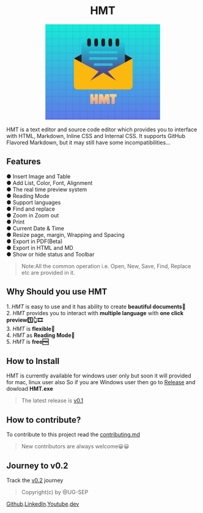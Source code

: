 <h1 align="center">HMT</h1>
<p align="center"><img width="300" height="250" src="Images/HMT.jpg" /></p>
HMT is a text editor and source code editor which provides you to interface with HTML, Markdown, Inline CSS and Internal CSS. It supports GitHub Flavored Markdown, but it may still have some incompatibilities...
<h2>Features</h2>

●	Insert Image and Table</br>
●	Add List, Color, Font, Alignment</br>
●	The real time preview system</br>
●	Reading Mode</br>
●	Support languages</br>
●	Find and replace</br>
●	Zoom in Zoom out</br>
●	Print</br>
●	Current Date & Time</br>
●	Resize page, margin, Wrapping and Spacing</br>
●	Export in PDF(Beta)</br>
●	Export in HTML and MD</br>
●	Show or hide status and Toolbar</br>

> Note:All the common operation i.e. Open, New, Save, Find, Replace etc are provided in it.
<h2>Why Should you use HMT</h2>
1.	<i>HMT</i> is easy to use and it has ability to create <strong>beautiful documents📄</strong></br>
2.	<i>HMT</i> provides you to interact with <strong>multiple language</strong> with <strong>one click preview1️⃣👆🎞</strong></br>
3.	<i>HMT</i> is <strong>flexible🐍</strong></br>
4.	<i>HMT</i> as <strong>Reading Mode📖</strong></br>
5.	<i>HMT</i> is <strong>free🆓</strong></br>

<h2>How to Install</h2>

HMT is currently available for windows user only but soon it will provided for mac, linux user also
So if you are Windows user then go to [Release](https://github.com/UG-SEP/HMT/releases/tag/v0.1) and dowload **HMT.exe**
> The latest release is [v0.1](https://github.com/UG-SEP/HMT/releases/tag/v0.1)

<h2>How to contribute?</h2>

To contribute to this project read the [contributing.md](https://github.com/UG-SEP/HMT/blob/main/CONTRIBUTING.md)
> New contributors are always welcome😀😀

<h2>Journey to v0.2</h2>

Track the [v0.2](https://github.com/UG-SEP/HMT/projects/1) journey 

> Copyright(c) by @UG-SEP



[Github](https://github.com/UG-SEP).[LinkedIn](https://www.linkedin.com/in/ujjwal-gupta-ug-233543202/).[Youtube](https://www.youtube.com/channel/UChdmj1kcZiXXsmEKz7dVnWQ).[dev](https://dev.to/ugsep)
